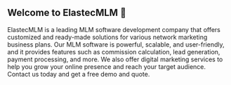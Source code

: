 ## Welcome to ElastecMLM 👋

ElastecMLM is a leading MLM software development company that offers customized and ready-made solutions for various network marketing business plans. Our MLM software is powerful, scalable, and user-friendly, and it provides features such as commission calculation, lead generation, payment processing, and more. We also offer digital marketing services to help you grow your online presence and reach your target audience. Contact us today and get a free demo and quote.
